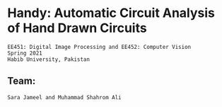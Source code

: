 # Handy: Automatic Circuit Analysis of Hand Drawn Circuits
    EE451: Digital Image Processing and EE452: Computer Vision
    Spring 2021
    Habib University, Pakistan
    
## Team: 
    Sara Jameel and Muhammad Shahrom Ali 
